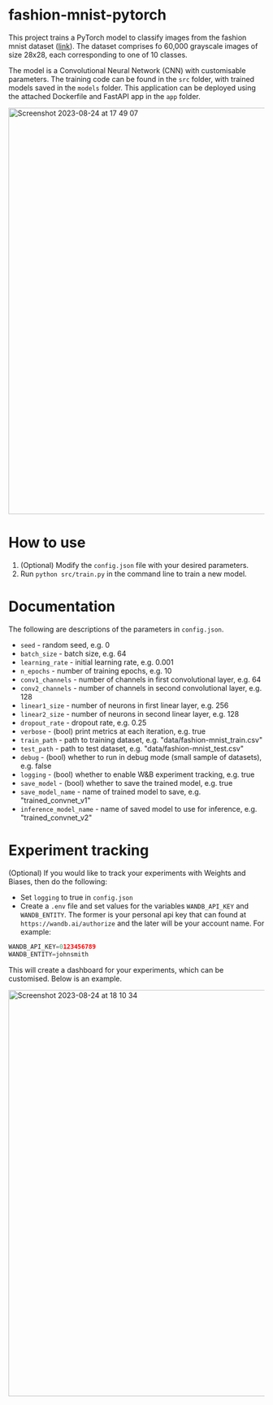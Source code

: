 # fashion-mnist-pytorch

This project trains a PyTorch model to classify images from the fashion mnist dataset ([link](https://github.com/zalandoresearch/fashion-mnist)). The dataset comprises fo 60,000 grayscale images of size 28x28, each corresponding to one of 10 classes.

The model is a Convolutional Neural Network (CNN) with customisable parameters. The training code can be found in the `src` folder, with trained models saved in the `models` folder. This application can be deployed using the attached Dockerfile and FastAPI app in the `app` folder. 

<img width="800" alt="Screenshot 2023-08-24 at 17 49 07" src="https://github.com/samuelcortinhas/fashion-mnist-pytorch/assets/128174954/6304de39-3061-4036-844f-f4c72eee7e5c">

# How to use

1. (Optional) Modify the `config.json` file with your desired parameters. 
2. Run `python src/train.py` in the command line to train a new model. 

# Documentation

The following are descriptions of the parameters in `config.json`.

* `seed` - random seed, e.g. 0
* `batch_size` - batch size, e.g. 64
* `learning_rate` - initial learning rate, e.g. 0.001
* `n_epochs` - number of training epochs, e.g. 10
* `conv1_channels` - number of channels in first convolutional layer, e.g. 64
* `conv2_channels` - number of channels in second convolutional layer, e.g. 128
* `linear1_size` - number of neurons in first linear layer, e.g. 256
* `linear2_size` - number of neurons in second linear layer, e.g. 128
* `dropout_rate` - dropout rate, e.g. 0.25
* `verbose` - (bool) print metrics at each iteration, e.g. true
* `train_path` - path to training dataset, e.g. "data/fashion-mnist_train.csv"
* `test_path` - path to test dataset, e.g. "data/fashion-mnist_test.csv"
* `debug` - (bool) whether to run in debug mode (small sample of datasets), e.g. false
* `logging` - (bool) whether to enable W&B experiment tracking, e.g. true
* `save_model` - (bool) whether to save the trained model, e.g. true
* `save_model_name` - name of trained model to save, e.g. "trained_convnet_v1"
* `inference_model_name` - name of saved model to use for inference, e.g. "trained_convnet_v2"

# Experiment tracking

(Optional) If you would like to track your experiments with Weights and Biases, then do the following:
* Set `logging` to true in `config.json`
* Create a `.env` file and set values for the variables `WANDB_API_KEY` and `WANDB_ENTITY`. The former is your personal api key that can found at `https://wandb.ai/authorize` and the later will be your account name. For example:

```python
WANDB_API_KEY=0123456789
WANDB_ENTITY=johnsmith
```

This will create a dashboard for your experiments, which can be customised. Below is an example. 

<img width="800" alt="Screenshot 2023-08-24 at 18 10 34" src="https://github.com/samuelcortinhas/fashion-mnist-pytorch/assets/128174954/7afd3210-c2f4-496d-bcc3-849f135bbfe2">
